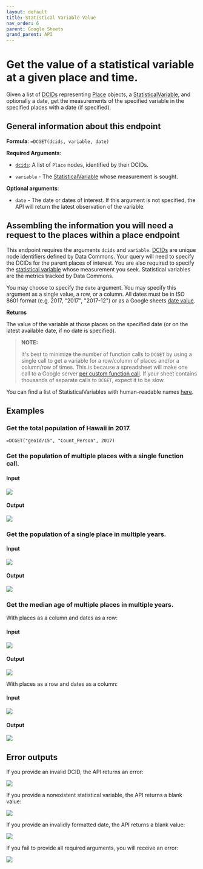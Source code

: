 ```yaml
---
layout: default
title: Statistical Variable Value
nav_order: 6
parent: Google Sheets
grand_parent: API
---
```


# Get the value of a statistical variable at a given place and time.

Given a list of [DCIDs](/glossary.html) representing [Place](https://datacommons.org/browser/Place) objects, a [StatisticalVariable](https://datacommons.org/browser/StatisticalVariable), and optionally a date, get the measurements of the specified variable in the specified places with a date (if specified).

## General information about this endpoint

**Formula**: `=DCGET(dcids, variable, date)`

**Required Arguments**:

*   [`dcids`](/glossary.html): A list of `Place` nodes, identified by their DCIDs.

*   `variable` - The [StatisticalVariable](/glossary.html) whose measurement is sought.

**Optional arguments**:

*   `date` - The date or dates of interest. If this argument is not specified, the API will return the latest observation of the variable.

## Assembling the information you will need a request to the places within a place endpoint

This endpoint requires the arguments `dcids` and `variable`. [DCIDs](/glossary.html) are unique node identifiers defined by Data Commons. Your query will need to specify the DCIDs for the parent places of interest. You are also required to specify the [statistical variable](/glossary.html) whose measurement you seek. Statistical variables are the metrics tracked by Data Commons.

You may choose to specify the `date` argument. You may specify this argument as a single value, a row, or a column. All dates must be in ISO 8601 format (e.g. 2017, "2017", "2017-12") or as a Google sheets [date value](https://support.google.com/docs/answer/3092969?hl=en).

**Returns**

The value of the variable at those places on the specified date (or on the latest available date, if no date is specified).

>  **NOTE:**
>
>  It's best to minimize the number of function calls to `DCGET` by using a single call to get a variable for a row/column of places and/or a column/row of times. This is because a spreadsheet will make one call to a Google server [per custom function call](https://developers.google.com/apps-script/guides/sheets/functions#optimization). If your sheet contains thousands of separate calls to `DCGET`, expect it to be slow.

You can find a list of StatisticalVariables with human-readable names [here](/statistical_variables.html).

## Examples

### Get the total population of Hawaii in 2017.

```
=DCGET("geoId/15", "Count_Person", 2017)
```

### Get the population of multiple places with a single function call.

#### Input

![](/assets/images/sheets/sheets_get_variable_input.png)

#### Output

![](/assets/images/sheets/sheets_get_variable_output.png)

### Get the population of a single place in multiple years.

#### Input

![](/assets/images/sheets/sheets_get_variable_one_place_multiple_years_input.png)

#### Output

![](/assets/images/sheets/sheets_get_variable_one_place_multiple_years_output.png)

### Get the median age of multiple places in multiple years.

With places as a column and dates as a row:

#### Input

![](/assets/images/sheets/sheets_get_variable_places_column_years_row_input.png)

#### Output

![](/assets/images/sheets/sheets_get_variable_places_column_years_row_output.png)

With places as a row and dates as a column:

#### Input

![](/assets/images/sheets/sheets_get_variable_places_row_years_column_input.png)

#### Output

![](/assets/images/sheets/sheets_get_variable_places_row_years_column_output.png)

## Error outputs

If you provide an invalid DCID, the API returns an error:

![](/assets/images/sheets/sheets_get_variable_nonexistent_dcid.png)

If you provide a nonexistent statistical variable, the API returns a blank value:

![](/assets/images/sheets/sheets_get_variable_nonexistent_statvar.png)

If you provide an invalidly formatted date, the API returns a blank value:

![](/assets/images/sheets/sheets_get_variable_incorrect_date.png)

If you fail to provide all required arguments, you will receive an error:

![](/assets/images/sheets/sheets_get_variable_incorrect_args.png)
